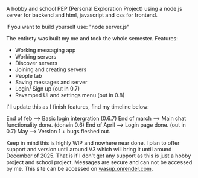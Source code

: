 A hobby and school PEP (Personal Exploration Project) using a node.js server for backend and html, javascript and css for frontend. 

If you want to build yourself use:
"node server.js" 

The entirety was built my me and took the whole semester.
Features:
- Working messaging app
- Working servers
- Discover servers
- Joining and creating servers
- People tab
- Saving messages and server
- Login/ Sign up (out in 0.7)
- Revamped UI and settings menu (out in 0.8)

I'll update this as I finish features, find my timeline below:

End of feb --> Basic login intergration (0.6.7)
End of march --> Main chat functionality done. (donein 0.6)
End of April --> Login page done. (out in 0.7)
May --> Version 1 + bugs fleshed out.

Keep in mind this is highly WIP and nowhere near done. I plan to offer support and version until around V3 which will bring it until around December of 2025. 
That is if I don't get any support as this is just a hobby project and school project.
Messages are secure and can not be accessed by me. 
This site can be accessed on [wasup.onrender.com](url).
